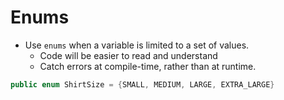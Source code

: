 # Enums

- Use `enums` when a variable is limited to a set of values.
  - Code will be easier to read and understand
  - Catch errors at compile-time, rather than at runtime.

```java
public enum ShirtSize = {SMALL, MEDIUM, LARGE, EXTRA_LARGE}
```
